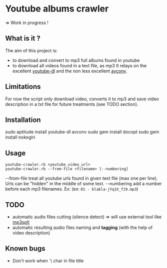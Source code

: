 # Youtube albums crawler

=> Work in progress !

## What is it ?

The aim of this project is:
  * to download and convert to mp3 full albums found in youtube
  * to download all videos found in a text file, as mp3
It relays on the excellent [youtube-dl](https://rg3.github.io/youtube-dl/) and the non less excellent [avconv](https://libav.org/avconv.html).

## Limitations

For now the script only download video, converts it to mp3 and save video description in a txt file for future treatments (see TODO section).

## Installation

sudo aptitude install youtube-dl avconv
sudo gem install docopt
sudo gem install nokogiri

## Usage

    youtube-crawler.rb <youtube_video_url>
    youtube-crawler.rb --from-file <filename> [--numbering]

  --from-file   treat all youtube urls found in given text file (max one per line). Urls can be "hidden" in the middle of some text.
  --numbering   add a number before each mp3 filenames. Ex: (ex: `01 - blabla-jYq1X_fJ9.mp3`)

## TODO

  * automatic audio files cutting (silence detect) => will use external tool like [mp3splt](http://mp3splt.sourceforge.net/mp3splt_page/screenshots.php)
  * automatic resulting audio files naming and **tagging** (with the help of video description)

## Known bugs

  * Don't work when \`\ char in file title
